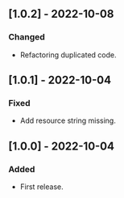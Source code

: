 ## [1.0.2] - 2022-10-08
### Changed
- Refactoring duplicated code.

## [1.0.1] - 2022-10-04
### Fixed
- Add resource string missing.

## [1.0.0] - 2022-10-04
### Added
 - First release.